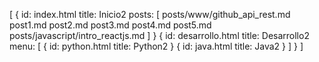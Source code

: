 [
 {
  id: index.html
  title: Inicio2
  posts: [
    posts/www/github_api_rest.md
    post1.md
    post2.md
    post3.md
    post4.md
    post5.md
    posts/javascript/intro_reactjs.md
  ]
 }
 {
  id: desarrollo.html
  title: Desarrollo2
  menu: [
   {
    id: python.html
    title: Python2
   }
   {
    id: java.html
    title: Java2
   }
  ]
 }
]

